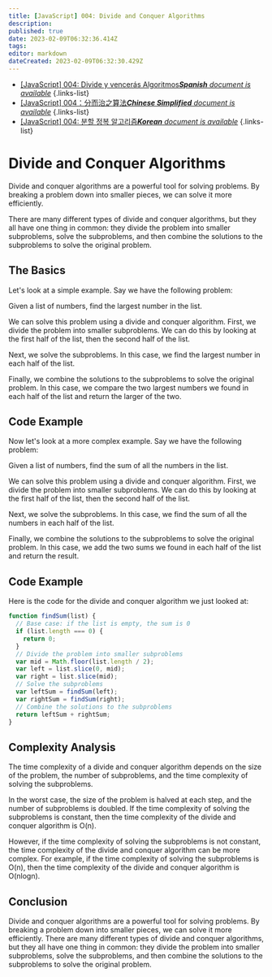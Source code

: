 ```yaml
---
title: [JavaScript] 004: Divide and Conquer Algorithms
description: 
published: true
date: 2023-02-09T06:32:36.414Z
tags: 
editor: markdown
dateCreated: 2023-02-09T06:32:30.429Z
---
```


- [[JavaScript] 004: Divide y vencerás Algoritmos***Spanish** document is available*](/es/Knowledge-base/Algorithm/javascript-004-divide-and-conquer-algorithms)
{.links-list}
- [[JavaScript] 004：分而治之算法***Chinese Simplified** document is available*](/zh/Knowledge-base/Algorithm/javascript-004-divide-and-conquer-algorithms)
{.links-list}
- [[JavaScript] 004: 분할 정복 알고리즘***Korean** document is available*](/ko/Knowledge-base/Algorithm/javascript-004-divide-and-conquer-algorithms)
{.links-list}


# Divide and Conquer Algorithms

Divide and conquer algorithms are a powerful tool for solving problems. By breaking a problem down into smaller pieces, we can solve it more efficiently.

There are many different types of divide and conquer algorithms, but they all have one thing in common: they divide the problem into smaller subproblems, solve the subproblems, and then combine the solutions to the subproblems to solve the original problem.

## The Basics

Let's look at a simple example. Say we have the following problem:

Given a list of numbers, find the largest number in the list.

We can solve this problem using a divide and conquer algorithm. First, we divide the problem into smaller subproblems. We can do this by looking at the first half of the list, then the second half of the list.

Next, we solve the subproblems. In this case, we find the largest number in each half of the list.

Finally, we combine the solutions to the subproblems to solve the original problem. In this case, we compare the two largest numbers we found in each half of the list and return the larger of the two.

## Code Example

Now let's look at a more complex example. Say we have the following problem:

Given a list of numbers, find the sum of all the numbers in the list.

We can solve this problem using a divide and conquer algorithm. First, we divide the problem into smaller subproblems. We can do this by looking at the first half of the list, then the second half of the list.

Next, we solve the subproblems. In this case, we find the sum of all the numbers in each half of the list.

Finally, we combine the solutions to the subproblems to solve the original problem. In this case, we add the two sums we found in each half of the list and return the result.

## Code Example

Here is the code for the divide and conquer algorithm we just looked at:

```javascript
function findSum(list) {
  // Base case: if the list is empty, the sum is 0
  if (list.length === 0) {
    return 0;
  }
  // Divide the problem into smaller subproblems
  var mid = Math.floor(list.length / 2);
  var left = list.slice(0, mid);
  var right = list.slice(mid);
  // Solve the subproblems
  var leftSum = findSum(left);
  var rightSum = findSum(right);
  // Combine the solutions to the subproblems
  return leftSum + rightSum;
}
```

## Complexity Analysis

The time complexity of a divide and conquer algorithm depends on the size of the problem, the number of subproblems, and the time complexity of solving the subproblems.

In the worst case, the size of the problem is halved at each step, and the number of subproblems is doubled. If the time complexity of solving the subproblems is constant, then the time complexity of the divide and conquer algorithm is O(n).

However, if the time complexity of solving the subproblems is not constant, the time complexity of the divide and conquer algorithm can be more complex. For example, if the time complexity of solving the subproblems is O(n), then the time complexity of the divide and conquer algorithm is O(nlogn).

## Conclusion

Divide and conquer algorithms are a powerful tool for solving problems. By breaking a problem down into smaller pieces, we can solve it more efficiently. There are many different types of divide and conquer algorithms, but they all have one thing in common: they divide the problem into smaller subproblems, solve the subproblems, and then combine the solutions to the subproblems to solve the original problem.